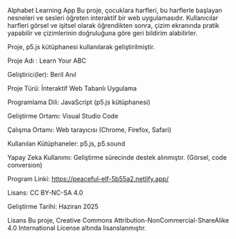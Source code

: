 Alphabet Learning App
Bu proje, çocuklara harfleri, bu harflerle başlayan nesneleri ve sesleri öğreten interaktif bir web uygulamasıdır. Kullanıcılar harfleri görsel ve işitsel olarak öğrendikten sonra, çizim ekranında pratik yapabilir ve çizimlerinin doğruluğuna göre geri bildirim alabilirler.

Proje, p5.js kütüphanesi kullanılarak geliştirilmiştir.


Proje Adı : Learn Your ABC

Geliştirici(ler): Beril Anıl

Proje Türü: İnteraktif Web Tabanlı Uygulama

Programlama Dili: JavaScript (p5.js kütüphanesi)

Geliştirme Ortamı: Visual Studio Code

Çalışma Ortamı: Web tarayıcısı (Chrome, Firefox, Safari)

Kullanılan Kütüphaneler: p5.js, p5.sound

Yapay Zeka Kullanımı: Geliştirme sürecinde destek alınmıştır. (Görsel, code conversion)

Program Linki: https://peaceful-elf-5b55a2.netlify.app/ 

Lisans: CC BY-NC-SA 4.0

Geliştirme Tarihi: Haziran 2025

Lisans
Bu proje, Creative Commons Attribution-NonCommercial-ShareAlike 4.0 International License altında lisanslanmıştır.